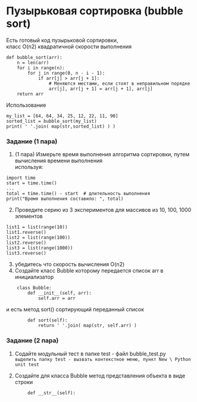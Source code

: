 # Пузырьковая сортировка (bubble sort)
Есть готовый код пузырьковой сортировки,  
класс O(n2) квадратичной скорости выполнения
```
def bubble_sort(arr):
    n = len(arr)
    for i in range(n):
        for j in range(0, n - i - 1):
            if arr[j] > arr[j + 1]:
                # Меняются местами, если стоят в неправильном порядке
                arr[j], arr[j + 1] = arr[j + 1], arr[j]
    return arr
```
Использование  
```
my_list = [64, 64, 34, 25, 12, 22, 11, 90]
sorted_list = bubble_sort(my_list)
print( ' '.join( map(str,sorted_list) ) )
```

### Задание (1 пара)
1) (1 пара) Измерьте время выполнения алгоритма сортировки, путем вычисления времени выполнения  
используя:
```
import time
start = time.time()
...
total = time.time() - start  # длительность выполнения
print("Время выполнения составило: ", total)
```
2) Проведите серию из 3 экспериментов для массивов из 10, 100, 1000 элементов
```
list1 = list(range(10))
list1.reverse()
list2 = list(range(100))
list2.reverse()
list3 = list(range(1000))
list3.reverse()
```
3) убедитесь что скорость вычисления O(n2)
4) Создайте класс Bubble которому передается список arr в инициализатор
```
    class Bubble:
        def __init__(self, arr):
            self.arr = arr
```
и есть метод  sort() сортирующий переданный список
```
        def sort(self):
            return ' '.join( map(str, self.arr) )
```

### Задание (2 пара)
1. Содайте модульный тест в папке test - файл bubble_test.py  
`выделить папку test - вызвать контекстное меню, пункт New \ Python unit test`

3. Создайте для класса Bubble метод представления объекта в виде строки
```
        def __str__(self):
```
